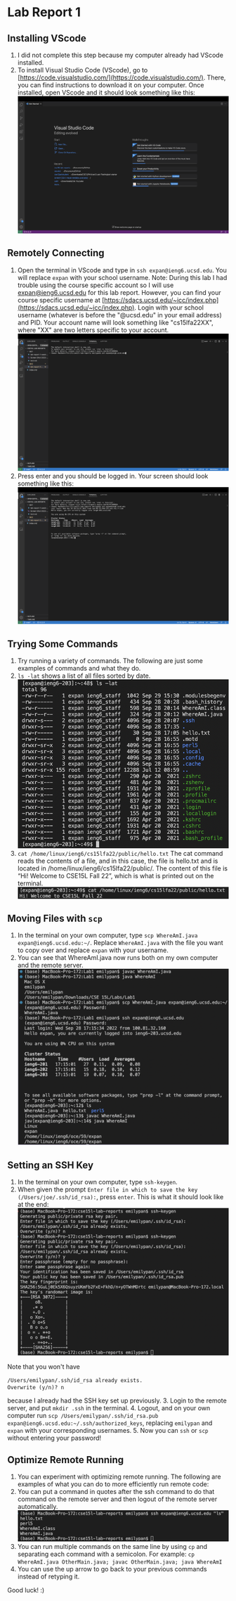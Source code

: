 # Lab Report 1
## Installing VScode
1. I did not complete this step because my computer already had VScode installed.
2. To install Visual Studio Code (VScode), go to [https://code.visualstudio.com/](https://code.visualstudio.com/). There, you can find instructions to download it on your computer. Once installed, open VScode and it should look something like this:
![vscode](vscode.png)

## Remotely Connecting
1. Open the terminal in VScode and type in `ssh expan@ieng6.ucsd.edu`. You will replace `expan` with your school username. Note: During this lab I had trouble using the course specific account so I will use expan@ieng6.ucsd.edu for this lab report. However, you can find your course specific username at [https://sdacs.ucsd.edu/~icc/index.php](https://sdacs.ucsd.edu/~icc/index.php). Login with your school username (whatever is before the "@ucsd.edu" in your email address) and PID. Your account name will look something like "cs15lfa22XX", where "XX" are two letters specific to your account. 
![remotely_connecting1](remotely_connecting1.png)
2. Press enter and you should be logged in. Your screen should look something like this:
![remotely_connecting2](remotely_connecting2.png)

## Trying Some Commands
1. Try running a variety of commands. The following are just some examples of commands and what they do.
2. `ls -lat` shows a list of all files sorted by date.
![lalat](lslat.png)
3. `cat /home/linux/ieng6/cs15lfa22/public/hello.txt` The cat command reads the contents of a file, and in this case, the file is hello.txt and is located in /home/linux/ieng6/cs15lfa22/public/. The content of this file is “Hi! Welcome to CSE15L Fall 22”, which is what is printed out on the terminal.
![cat](cd.png)

## Moving Files with `scp`
1. In the terminal on your own computer, type `scp WhereAmI.java expan@ieng6.ucsd.edu:~/`. Replace `WhereAmI.java` with the file you want to copy over and replace `expan` with your username.
2. You can see that WhereAmI.java now runs both on my own computer and the remote server.
![copy](copy.png)

## Setting an SSH Key
1. In the terminal on your own computer, type `ssh-keygen`. 
2. When given the prompt `Enter file in which to save the key (/Users/joe/.ssh/id_rsa):`, press `enter`. This is what it should look like at the end:
![ssh_key](ssh_key.png)

Note that you won't have 
```
/Users/emilypan/.ssh/id_rsa already exists.
Overwrite (y/n)? n
```
because I already had the SSH key set up previously.
3. Login to the remote server, and put `mkdir .ssh` in the terminal.
4. Logout, and on your own computer run `scp /Users/emilypan/.ssh/id_rsa.pub expan@ieng6.ucsd.edu:~/.ssh/authorized_keys`, replacing `emilypan` and `expan` with your corresponding usernames.
5. Now you can `ssh` or `scp` without entering your password!

## Optimize Remote Running
1. You can experiment with optimizing remote running. The following are examples of what you can do to more efficiently run remote code:
2. You can put a command in quotes after the ssh command to do that command on the remote server and then logout of the remote server automatically.
![ssh_ls](ssh_ls.png)
3. You can run multiple commands on the same line by using `cp` and separating each command with a semicolon. For example: `cp WhereAmI.java OtherMain.java; javac OtherMain.java; java WhereAmI`
4. You can use the up arrow to go back to your previous commands instead of retyping it.


Good luck! :)